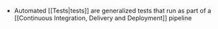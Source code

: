 - Automated [[Tests|tests]] are generalized tests that run as part of a [[Continuous Integration, Delivery and Deployment]] pipeline
